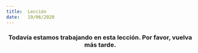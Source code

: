 ```yaml
---
title:  Lección
date:   19/06/2020
---
```


### <center>Todavía estamos trabajando en esta lección. Por favor, vuelva más tarde.</center>